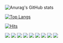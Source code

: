 

![Anurag's GitHub stats](https://github-readme-stats.vercel.app/api?username=s2ksh77&show_icons=true&theme=tokyonight)

[![Top Langs](https://github-readme-stats.vercel.app/api/top-langs/?username=s2ksh77)](https://github.com/s2ksh77/github-readme-stats)


[![Hits](https://hits.seeyoufarm.com/api/count/incr/badge.svg?url=https://github.com/s2ksh77&count_bg=%2379C83D&title_bg=%23555555&icon=github.svg&icon_color=%23E7E7E7&title=githubs&edge_flat=false)](https://hits.seeyoufarm.com)

<img src="https://img.shields.io/badge/JavaScript-F7DF1E?style=flat&logo=JavaScript&logoColor=white"/> <img src="https://img.shields.io/badge/HTML5-E34F26?style=flat&logo=HTML5&logoColor=white" /> <img src="https://img.shields.io/badge/CSS3-1572B6?style=flat&logo=CSS3&logoColor=white" /> <img src="https://img.shields.io/badge/React-61DAFB?style=flat&logo=React&logoColor=white" /> <img src="https://img.shields.io/badge/MobX-FF9955?style=flat&logo=MobX&logoColor=white" /> <img src="https://img.shields.io/badge/TypeScript-blueviolet?style=flat&logo=TypeScript&logoColor=white"/>
<img src="https://img.shields.io/badge/Git-F05032?style=flat&logo=Git&logoColor=white" /> <img src="https://img.shields.io/badge/styled-components-DB7093?style=flat&logo=styled-components&logoColor=white" /> <img src="https://img.shields.io/badge/mui-brightgreen?style=flat&logo=mui&logoColor=white" />
